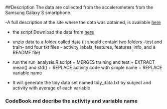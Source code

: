 ##Description
The data are collected from the accelerometers from the Samsung Galaxy S smartphone.

-A full description at the site where the data was obtained, is available [here](http://archive.ics.uci.edu/ml/datasets/Human+Activity+Recognition+Using+Smartphones)

* the script Download the data from [here](https://d396qusza40orc.cloudfront.net/getdata%2Fprojectfiles%2FUCI%20HAR%20Dataset.zip)

* unzip data to a folder called data (it should contain two folders -test and train- and four txt files - activity_labels, features, features_info, and a README file)

* run the run_analysis.R script
        + MERGES training and test
        + EXTRACT mean() and std()
        + REPLACE activity code with  simple name
        + REPLACE variable name
* It will generate the tidy data set named tidy_data.txt by subject and activity with average of each variable

### CodeBook.md decribe the activity and variable name
